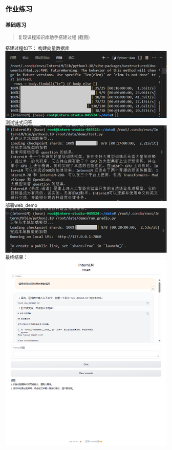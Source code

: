 ## 作业练习
### 基础练习
>复现课程知识库助手搭建过程 (截图)

搭建过程如下：
构建向量数据库
![](../images/ch3/3-2-1.png)
测试链式问答
![](../images/ch3/3-2-3.png)
部署web_demo
![](../images/ch3/3-2-4.png)
最终结果：
![](../images/ch3/3-2-2.png)
